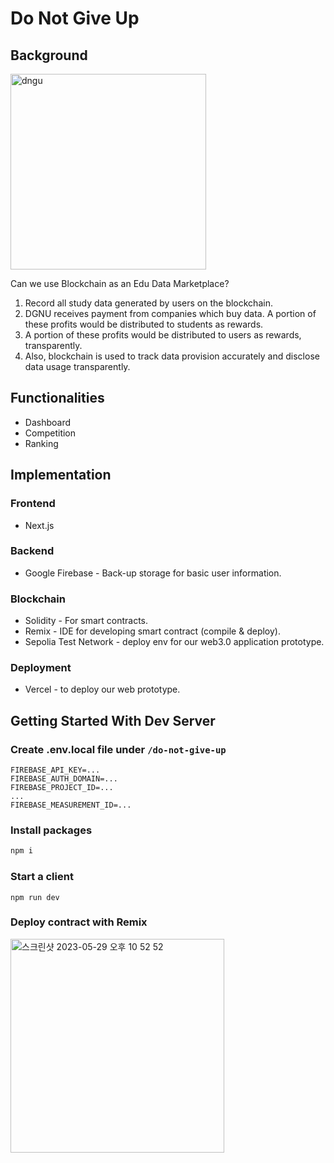 # Do Not Give Up

## Background

<img width="313" alt="dngu" src="https://github.com/woooosung/ts_prototype/assets/77828537/05f2e54d-2620-4c3a-97c2-ac1b5bca09cf">

Can we use Blockchain as an Edu Data Marketplace?

1. Record all study data generated by users on the blockchain.
3. DGNU receives payment from companies which buy data. A portion of these profits would be distributed to students as rewards.
4. A portion of these profits would be distributed to users as rewards, transparently.
5. Also, blockchain is used to track data provision accurately and disclose data usage transparently.

## Functionalities

- Dashboard
- Competition
- Ranking

## Implementation

### Frontend
- Next.js

### Backend
- Google Firebase - Back-up storage for basic user information.

### Blockchain
- Solidity - For smart contracts.
- Remix - IDE for developing smart contract (compile & deploy).
- Sepolia Test Network - deploy env for our web3.0 application prototype.

### Deployment
- Vercel - to deploy our web prototype.

## Getting Started With Dev Server

### Create .env.local file under `/do-not-give-up`

```
FIREBASE_API_KEY=...
FIREBASE_AUTH_DOMAIN=...
FIREBASE_PROJECT_ID=...
...
FIREBASE_MEASUREMENT_ID=...
```
### Install packages

```zsh
npm i
```

### Start a client

```
npm run dev
```
### Deploy contract with Remix

<img width="342" alt="스크린샷 2023-05-29 오후 10 52 52" src="https://github.com/woooosung/ts_prototype/assets/77828537/5af21f84-6024-4180-b5cb-7e5264329a47">

